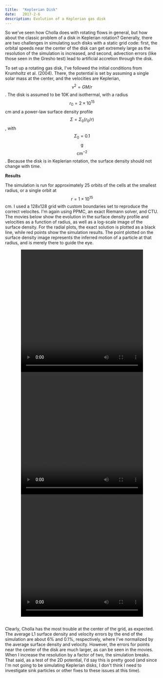 ```yaml
---
title:  "Keplerian Disk"
date:   2017-2-6
description: Evolution of a Keplerian gas disk
---
```


So we've seen how Cholla does with rotating flows in general, but how about the classic problem
of a disk in Keplerian rotation? Generally, there are two challenges in simulating such disks 
with a static grid code: first, the orbital speeds near the center of the disk can get extremely large
as the resolution of the simulation is increased, and second, advection errors (like those seen in the 
Gresho test) lead to artificial accretion through the disk.

To set up a rotating gas disk, I've followed the initial conditions from Krumholtz et al. (2004). There,
the potential is set by assuming a single solar mass at the center, and the velocities are Keplerian, $$v^2 = GM/r$$.
The disk is assumed to be 10K and isothermal, with a radius $$r_{0} = 2\times10^{15}$$ cm and a power-law 
surface density profile $$\Sigma = \Sigma_{0}(r_{0}/r)$$, with $$\Sigma_{0} = 0.1$$ $$\mathrm{g}$$ $$\mathrm{cm}^{-2}$$.
Because the disk is in Keplerian rotation, the surface density should not change with time. 


**Results**

The simulation is run for approximately 25 orbits of the cells at the smallest radius, 
or a single orbit at $$r = 1\times10^{15}$$ cm. I used a 128x128 grid with custom boundaries set to 
reproduce the correct velocites. I'm again using PPMC, an exact Riemann solver, and CTU.
The movies below show the evolution in the surface density profile and velocities as a function of 
radius, as well as a log-scale image of the surface density. For the radial plots, the exact solution
is plotted as a black line, while red points show the simulation results. The point plotted on the surface density image
represents the inferred motion of a particle at that radius, and is merely there to guide the eye.

<div style="text-align: center">
<video src="{{ site.url }}assets/movies/r_sigma_128.mov" width="400" height="400" controls preload></video>
<video src="{{ site.url }}assets/movies/velocity_128.mov" width="400" height="400" controls preload></video>
<video src="{{ site.url }}assets/movies/sigma_128.mov" width="400" height="400" controls preload></video>
</div>

<br>

Clearly, Cholla has the most trouble at the center of the grid, as expected. The average L1 surface density and velocity errors
by the end of the simulation are about 6% and 0.1%, respectively, where I've normalized by the average surface density
and velocity. However, the errors for points near the center of the disk are much larger, as can be seen in the 
movies. When I increase the resolution by a factor of two, the simulation breaks. That said, as a test of the 2D potential, I'd say
this is pretty good (and since I'm not going to be simulating Keplerian disks, I don't think I need to investigate sink particles
or other fixes to these issues at this time).

